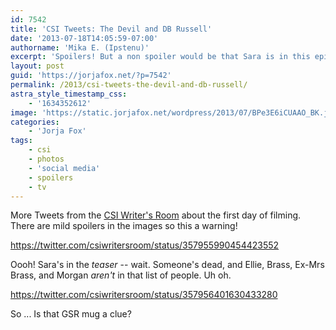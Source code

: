 ```yaml
---
id: 7542
title: 'CSI Tweets: The Devil and DB Russell'
date: '2013-07-18T14:05:59-07:00'
authorname: 'Mika E. (Ipstenu)'
excerpt: 'Spoilers! But a non spoiler would be that Sara is in this episode, and now you have proof!'
layout: post
guid: 'https://jorjafox.net/?p=7542'
permalink: /2013/csi-tweets-the-devil-and-db-russell/
astra_style_timestamp_css:
    - '1634352612'
image: 'https://static.jorjafox.net/wordpress/2013/07/BPe3E6iCUAAO_BK.jpeg'
categories:
    - 'Jorja Fox'
tags:
    - csi
    - photos
    - 'social media'
    - spoilers
    - tv
---
```


More Tweets from the <a href="http://twitter.com/csiwritersroom">CSI Writer's Room</a> about the first day of filming. There are mild spoilers in the images so this a warning!

https://twitter.com/csiwritersroom/status/357955990454423552

Oooh! Sara's in the _teaser_ -- wait. Someone's dead, and Ellie, Brass, Ex-Mrs Brass, and Morgan _aren't_ in that list of people. Uh oh.

https://twitter.com/csiwritersroom/status/357956401630433280

So ... Is that GSR mug a clue?
